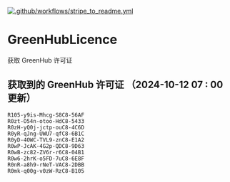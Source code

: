 [![.github/workflows/stripe_to_readme.yml](https://github.com/zjx-kimi/GreenHubLicence/actions/workflows/stripe_to_readme.yml/badge.svg)](https://github.com/zjx-kimi/GreenHubLicence/actions/workflows/stripe_to_readme.yml)
# GreenHubLicence
获取 GreenHub 许可证
## 获取到的 GreenHub 许可证 （2024-10-12 07 : 00 更新）
```
R105-y9is-Mhcg-S8C8-56AF
R0zt-O54n-otoo-HdC8-5433
R0zH-yQ0j-jctp-ouC8-4C6D
R0yR-qJng-UWU7-qfC8-6B1C
R0yD-4OWC-TVL9-znC8-E1A2
R0wP-JcAK-4G2p-QDC8-9D63
R0wB-zc82-ZV6r-r6C8-04B1
R0w6-2hrK-o5FD-7uC8-6E8F
R0nR-a8h9-rNeT-VAC8-2DBB
R0mk-q00g-v0zW-RzC8-B105
```
